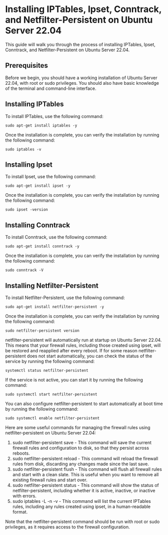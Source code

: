 # Installing IPTables, Ipset, Conntrack, and Netfilter-Persistent on Ubuntu Server 22.04

This guide will walk you through the process of installing IPTables, Ipset, Conntrack, and Netfilter-Persistent on Ubuntu Server 22.04.

## Prerequisites
Before we begin, you should have a working installation of Ubuntu Server 22.04, with root or sudo privileges. You should also have basic knowledge of the terminal and command-line interface.

## Installing IPTables
To install IPTables, use the following command:
```
sudo apt-get install iptables -y
```

Once the installation is complete, you can verify the installation by running the following command:
```
sudo iptables -v
```

## Installing Ipset
To install Ipset, use the following command:
```
sudo apt-get install ipset -y
```
Once the installation is complete, you can verify the installation by running the following command:
```
sudo ipset -version
```

## Installing Conntrack
To install Conntrack, use the following command:
```
sudo apt-get install conntrack -y
```
Once the installation is complete, you can verify the installation by running the following command:
```
sudo conntrack -V
```

## Installing Netfilter-Persistent
To install Netfilter-Persistent, use the following command:
```
sudo apt-get install netfilter-persistent -y
```
Once the installation is complete, you can verify the installation by running the following command:
```
sudo netfilter-persistent version
```

netfilter-persistent will automatically run at startup on Ubuntu Server 22.04. This means that your firewall rules, including those created using ipset, will be restored and reapplied after every reboot.
If for some reason netfilter-persistent does not start automatically, you can check the status of the service by running the following command:
```
systemctl status netfilter-persistent
```
If the service is not active, you can start it by running the following command:
```
sudo systemctl start netfilter-persistent
```
You can also configure netfilter-persistent to start automatically at boot time by running the following command:
```
sudo systemctl enable netfilter-persistent
```

Here are some useful commands for managing the firewall rules using netfilter-persistent on Ubuntu Server 22.04:
1. sudo netfilter-persistent save - This command will save the current firewall rules and configuration to disk, so that they persist across reboots.
2. sudo netfilter-persistent reload - This command will reload the firewall rules from disk, discarding any changes made since the last save.
3. sudo netfilter-persistent flush - This command will flush all firewall rules and start with a clean slate. This is useful when you want to remove all existing firewall rules and start over.
4. sudo netfilter-persistent status - This command will show the status of netfilter-persistent, including whether it is active, inactive, or inactive with errors.
5. sudo iptables -L -n -v - This command will list the current IPTables rules, including any rules created using ipset, in a human-readable format.

Note that the netfilter-persistent command should be run with root or sudo privileges, as it requires access to the firewall configuration.
